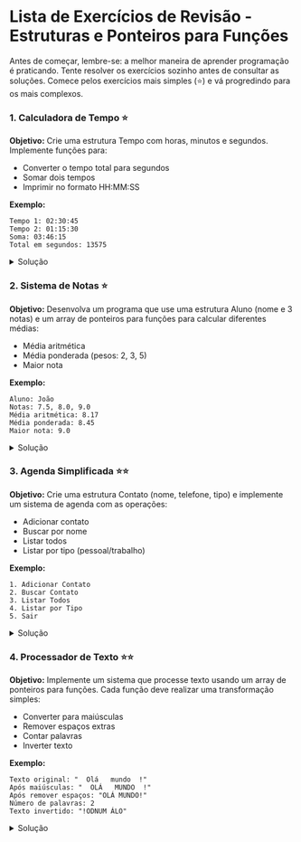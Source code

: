 # Lista de Exercícios de Revisão - Estruturas e Ponteiros para Funções

Antes de começar, lembre-se: a melhor maneira de aprender programação é praticando. Tente resolver os exercícios sozinho antes de consultar as soluções. Comece pelos exercícios mais simples (⭐) e vá progredindo para os mais complexos.

### 1. Calculadora de Tempo ⭐
**Objetivo:** Crie uma estrutura Tempo com horas, minutos e segundos. Implemente funções para:
- Converter o tempo total para segundos
- Somar dois tempos
- Imprimir no formato HH:MM:SS

**Exemplo:**
```
Tempo 1: 02:30:45
Tempo 2: 01:15:30
Soma: 03:46:15
Total em segundos: 13575
```

<details>
<summary>Solução</summary>

```cpp
#include <iostream>
#include <iomanip>

struct Tempo {
    int horas;
    int minutos;
    int segundos;
};

int paraSegundos(const Tempo& t) {
    return t.horas * 3600 + t.minutos * 60 + t.segundos;
}

Tempo deSegundos(int total) {
    Tempo t;
    t.horas = total / 3600;
    total %= 3600;
    t.minutos = total / 60;
    t.segundos = total % 60;
    return t;
}

Tempo somarTempos(const Tempo& t1, const Tempo& t2) {
    int totalSegundos = paraSegundos(t1) + paraSegundos(t2);
    return deSegundos(totalSegundos);
}

void imprimirTempo(const Tempo& t) {
    std::cout << std::setfill('0') << std::setw(2) << t.horas << ":"
              << std::setfill('0') << std::setw(2) << t.minutos << ":"
              << std::setfill('0') << std::setw(2) << t.segundos;
}

int main() {
    Tempo t1 = {2, 30, 45};
    Tempo t2 = {1, 15, 30};
    
    std::cout << "Tempo 1: ";
    imprimirTempo(t1);
    std::cout << "\nTempo 2: ";
    imprimirTempo(t2);
    
    Tempo soma = somarTempos(t1, t2);
    std::cout << "\nSoma: ";
    imprimirTempo(soma);
    
    std::cout << "\nTotal em segundos: " << paraSegundos(soma) << std::endl;
    
    return 0;
}
```

</details>

### 2. Sistema de Notas ⭐
**Objetivo:** Desenvolva um programa que use uma estrutura Aluno (nome e 3 notas) e um array de ponteiros para funções para calcular diferentes médias:
- Média aritmética
- Média ponderada (pesos: 2, 3, 5)
- Maior nota

**Exemplo:**
```
Aluno: João
Notas: 7.5, 8.0, 9.0
Média aritmética: 8.17
Média ponderada: 8.45
Maior nota: 9.0
```

<details>
<summary>Solução</summary>

```cpp
#include <iostream>
#include <iomanip>
#include <cstring>

struct Aluno {
    char nome[50];
    float notas[3];
};

float calcularMediaAritmetica(const float notas[]) {
    return (notas[0] + notas[1] + notas[2]) / 3.0f;
}

float calcularMediaPonderada(const float notas[]) {
    return (notas[0] * 2 + notas[1] * 3 + notas[2] * 5) / 10.0f;
}

float encontrarMaiorNota(const float notas[]) {
    float maior = notas[0];
    for(int i = 1; i < 3; i++) {
        if(notas[i] > maior) maior = notas[i];
    }
    return maior;
}

int main() {
    typedef float (*Calculadora)(const float[]);
    Calculadora calculadoras[] = {
        calcularMediaAritmetica,
        calcularMediaPonderada,
        encontrarMaiorNota
    };
    
    Aluno aluno;
    std::cout << "Nome do aluno: ";
    std::cin >> aluno.nome;
    
    for(int i = 0; i < 3; i++) {
        std::cout << "Nota " << i+1 << ": ";
        std::cin >> aluno.notas[i];
    }
    
    std::cout << "\nAluno: " << aluno.nome << std::endl;
    std::cout << "Notas: " << aluno.notas[0] << ", " 
              << aluno.notas[1] << ", " << aluno.notas[2] << std::endl;
    
    std::cout << std::fixed << std::setprecision(2);
    std::cout << "Média aritmética: " << calculadoras[0](aluno.notas) << std::endl;
    std::cout << "Média ponderada: " << calculadoras[1](aluno.notas) << std::endl;
    std::cout << "Maior nota: " << calculadoras[2](aluno.notas) << std::endl;
    
    return 0;
}
```

</details>

### 3. Agenda Simplificada ⭐⭐
**Objetivo:** Crie uma estrutura Contato (nome, telefone, tipo) e implemente um sistema de agenda com as operações:
- Adicionar contato
- Buscar por nome
- Listar todos
- Listar por tipo (pessoal/trabalho)

**Exemplo:**
```
1. Adicionar Contato
2. Buscar Contato
3. Listar Todos
4. Listar por Tipo
5. Sair
```

<details>
<summary>Solução</summary>

```cpp
#include <iostream>
#include <cstring>

const int MAX_CONTATOS = 100;

struct Contato {
    char nome[50];
    char telefone[15];
    int tipo; // 1-Pessoal, 2-Trabalho
};

struct Agenda {
    Contato contatos[MAX_CONTATOS];
    int quantidade;
};

void inicializarAgenda(Agenda& ag) {
    ag.quantidade = 0;
}

bool adicionarContato(Agenda& ag) {
    if(ag.quantidade >= MAX_CONTATOS) {
        std::cout << "Agenda cheia!" << std::endl;
        return false;
    }
    
    Contato novo;
    std::cout << "Nome: ";
    std::cin.ignore();
    std::cin.getline(novo.nome, 50);
    
    std::cout << "Telefone: ";
    std::cin.getline(novo.telefone, 15);
    
    std::cout << "Tipo (1-Pessoal, 2-Trabalho): ";
    std::cin >> novo.tipo;
    
    ag.contatos[ag.quantidade++] = novo;
    return true;
}

void buscarContato(const Agenda& ag) {
    char busca[50];
    std::cout << "Digite o nome para buscar: ";
    std::cin.ignore();
    std::cin.getline(busca, 50);
    
    bool encontrou = false;
    for(int i = 0; i < ag.quantidade; i++) {
        if(strstr(ag.contatos[i].nome, busca)) {
            std::cout << "\nNome: " << ag.contatos[i].nome 
                     << "\nTelefone: " << ag.contatos[i].telefone 
                     << "\nTipo: " << (ag.contatos[i].tipo == 1 ? "Pessoal" : "Trabalho")
                     << "\n" << std::endl;
            encontrou = true;
        }
    }
    
    if(!encontrou) {
        std::cout << "Nenhum contato encontrado." << std::endl;
    }
}

void listarTodos(const Agenda& ag) {
    if(ag.quantidade == 0) {
        std::cout << "Agenda vazia!" << std::endl;
        return;
    }
    
    for(int i = 0; i < ag.quantidade; i++) {
        std::cout << "\nContato " << i+1 << ":" 
                 << "\nNome: " << ag.contatos[i].nome
                 << "\nTelefone: " << ag.contatos[i].telefone
                 << "\nTipo: " << (ag.contatos[i].tipo == 1 ? "Pessoal" : "Trabalho")
                 << "\n";
    }
}

void listarPorTipo(const Agenda& ag) {
    int tipo;
    std::cout << "Tipo (1-Pessoal, 2-Trabalho): ";
    std::cin >> tipo;
    
    bool encontrou = false;
    for(int i = 0; i < ag.quantidade; i++) {
        if(ag.contatos[i].tipo == tipo) {
            std::cout << "\nNome: " << ag.contatos[i].nome 
                     << "\nTelefone: " << ag.contatos[i].telefone << "\n";
            encontrou = true;
        }
    }
    
    if(!encontrou) {
        std::cout << "Nenhum contato deste tipo." << std::endl;
    }
}

int main() {
    Agenda agenda;
    inicializarAgenda(agenda);
    
    int opcao;
    do {
        std::cout << "\n1. Adicionar Contato"
                 << "\n2. Buscar Contato"
                 << "\n3. Listar Todos"
                 << "\n4. Listar por Tipo"
                 << "\n5. Sair"
                 << "\nDigite sua opção: ";
        std::cin >> opcao;
        
        switch(opcao) {
            case 1: adicionarContato(agenda); break;
            case 2: buscarContato(agenda); break;
            case 3: listarTodos(agenda); break;
            case 4: listarPorTipo(agenda); break;
            case 5: std::cout << "Saindo..." << std::endl; break;
            default: std::cout << "Opção inválida!" << std::endl;
        }
    } while(opcao != 5);
    
    return 0;
}
```

</details>

### 4. Processador de Texto ⭐⭐
**Objetivo:** Implemente um sistema que processe texto usando um array de ponteiros para funções. Cada função deve realizar uma transformação simples:
- Converter para maiúsculas
- Remover espaços extras
- Contar palavras
- Inverter texto

**Exemplo:**
```
Texto original: "  Olá   mundo  !"
Após maiúsculas: "  OLÁ   MUNDO  !"
Após remover espaços: "OLÁ MUNDO!"
Número de palavras: 2
Texto invertido: "!ODNUM ÁLO"
```

<details>
<summary>Solução</summary>

```cpp
#include <iostream>
#include <cstring>
#include <cctype>

const int MAX_TEXTO = 100;

char* converterMaiusculas(char* texto) {
    for(int i = 0; texto[i]; i++) {
        texto[i] = toupper(texto[i]);
    }
    return texto;
}

char* removerEspacosExtras(char* texto) {
    int leitura = 0, escrita = 0;
    bool espacoAnterior = true;  // Considera início como espaço
    
    while(texto[leitura]) {
        if(!isspace(texto[leitura])) {
            texto[escrita++] = texto[leitura];
            espacoAnterior = false;
        }
        else if(!espacoAnterior) {
            texto[escrita++] = ' ';
            espacoAnterior = true;
        }
        leitura++;
    }
    
    // Remove espaço no final se existir
    if(escrita > 0 && texto[escrita-1] == ' ') {
        escrita--;
    }
    
    texto[escrita] = '\0';
    return texto;
}

int contarPalavras(const char* texto) {
    int palavras = 0;
    bool emPalavra = false;
    
    for(int i = 0; texto[i]; i++) {
        if(!isspace(texto[i])) {
            if(!emPalavra) {
                palavras++;
                emPalavra = true;
            }
        } else {
            emPalavra = false;
        }
    }
    
    return palavras;
}

char* inverterTexto(char* texto) {
    int len = strlen(texto);
    for(int i = 0; i < len/2; i++) {
        char temp = texto[i];
        texto[i] = texto[len-1-i];
        texto[len-1-i] = temp;
    }
    return texto;
}

int main() {
    char texto[MAX_TEXTO];
    char textoProcessado[MAX_TEXTO];
    
    std::cout << "Digite um texto: ";
    std::cin.getline(texto, MAX_TEXTO);
    
    // Array de ponteiros para funções
    typedef char* (*ProcessadorTexto)(char*);
    ProcessadorTexto processadores[] = {
        converterMaiusculas,
        removerEspacosExtras,
        inverterTexto
    };
    
    std::cout << "Texto original: \"" << texto << "\"" << std::endl;
    
    // Processar texto com cada função
    strcpy(textoProcessado, texto);
    std::cout << "Após maiúsculas: \"" << processadores[0](textoProcessado) << "\"" << std::endl;
    
    strcpy(textoProcessado, texto);
    std::cout << "Após remover espaços: \"" << processadores[1](textoProcessado) << "\"" << std::endl;
    
    std::cout << "Número de palavras: " << contarPalavras(texto) << std::endl;
    
    strcpy(textoProcessado, texto);
    std::cout << "Texto invertido: \"" << processadores[2](textoProcessado) << "\"" << std::endl;
    
    return 0;
}
```

</details>

